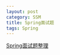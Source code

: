 ```yaml
---
layout: post
category: SSM
title: Spring面试题
tags: Spring
---
```


[Spring面试题整理](https://blog.csdn.net/hrbeuwhw/article/details/79476988)